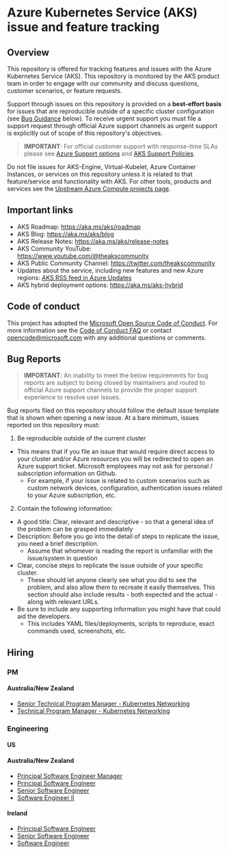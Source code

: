 # Azure Kubernetes Service (AKS) issue and feature tracking

## Overview

This repository is offered for tracking features and issues with the Azure Kubernetes
Service (AKS). This repository is monitored by the AKS product team in order to engage with our community and discuss questions, customer scenarios, or feature requests.

Support through issues on this repository is provided on a **best-effort basis** for issues that are reproducible outside
of a specific cluster configuration (see [Bug Guidance](#bugs) below). To receive urgent support you must file a support request through official Azure support channels as urgent support is explicitly out of scope of this repository's objectives.

> **IMPORTANT**: For official customer support with response-time SLAs please see
[Azure Support options][1] and [AKS Support Policies][2]. 

Do not file issues for AKS-Engine, Virtual-Kubelet, Azure Container Instances, or services on
this repository unless it is related to that feature/service and functionality
with AKS. For other tools, products and services see the [Upstream Azure Compute projects page](https://github.com/Azure/container-compute-upstream/blob/master/README.md#project-list).

## Important links

* AKS Roadmap: <https://aka.ms/aks/roadmap>
* AKS Blog: <https://aka.ms/aks/blog>
* AKS Release Notes: <https://aka.ms/aks/release-notes>
* AKS Community YouTube: <https://www.youtube.com/@theakscommunity>
* AKS Public Community Channel: <https://twitter.com/theakscommunity>
* Updates about the service, including new features and new Azure regions:
  [AKS RSS feed in Azure Updates](https://azurecomcdn.azureedge.net/updates/feed/?product=kubernetes-service)
* AKS hybrid deployment options: <https://aka.ms/aks-hybrid>

## Code of conduct

This project has adopted the [Microsoft Open Source Code of Conduct](https://opensource.microsoft.com/codeofconduct/). For more information see the [Code of Conduct FAQ](https://opensource.microsoft.com/codeofconduct/faq) or contact [opencode@microsoft.com](mailto:opencode@microsoft.com) with any additional questions or comments.

## Bug Reports <a name="bugs"></a>

> **IMPORTANT**: An inability to meet the below requirements for bug reports are subject to being closed by maintainers and routed to official Azure support channels to provide the proper support experience to resolve user issues.

Bug reports filed on this repository should follow the default issue template
that is shown when opening a new issue. At a bare minimum, issues reported on
this repository must:

1. Be reproducible outside of the current cluster

* This means that if you file an issue that would require direct access to
  your cluster and/or Azure resources you will be redirected to open an Azure
  support ticket. Microsoft employees may not ask for personal / subscription
  information on Github.
    * For example, if your issue is related to custom scenarios such as
    custom network devices, configuration, authentication issues related to
    your Azure subscription, etc.

2. Contain the following information:

* A good title: Clear, relevant and descriptive - so that a general idea of the
  problem can be grasped immediately
* Description: Before you go into the detail of steps to replicate the issue,
  you need a brief description.
  * Assume that whomever is reading the report is unfamiliar with the
    issue/system in question
* Clear, concise steps to replicate the issue outside of your specific cluster.
  * These should let anyone clearly see what you did to see the problem, and
    also allow them to recreate it easily themselves. This section should also
    include results - both expected and the actual - along with relevant URLs.
* Be sure to include any supporting information you might have that could aid the developers.
  * This includes YAML files/deployments, scripts to reproduce, exact commands used, screenshots, etc.

[1]: https://azure.microsoft.com/support/options/
[2]: https://docs.microsoft.com/en-us/azure/aks/support-policies

## Hiring
### PM
#### Australia/New Zealand
* [Senior Technical Program Manager - Kubernetes Networking](https://jobs.careers.microsoft.com/global/en/share/1691905/)
* [Technical Program Manager - Kubernetes Networking](https://jobs.careers.microsoft.com/global/en/share/1691890/)

### Engineering
#### US

#### Australia/New Zealand
* [Principal Software Engineer Manager](https://jobs.careers.microsoft.com/global/en/job/1711880/Principal-Software-Engineer-Manager)
* [Principal Software Engineer](https://jobs.careers.microsoft.com/global/en/job/1712342/Principal-Software-Engineer)
* [Senior Software Engineer](https://jobs.careers.microsoft.com/global/en/job/1711660/Senior-Software-Engineer)
* [Software Engineer II](https://jobs.careers.microsoft.com/global/en/job/1711291/Software-Engineer-II)

#### Ireland
* [Principal Software Engineer](https://jobs.careers.microsoft.com/global/en/share/1685977)
* [Senior Software Engineer](https://jobs.careers.microsoft.com/global/en/share/1685498)
* [Software Engineer](https://jobs.careers.microsoft.com/global/en/share/1685937)

